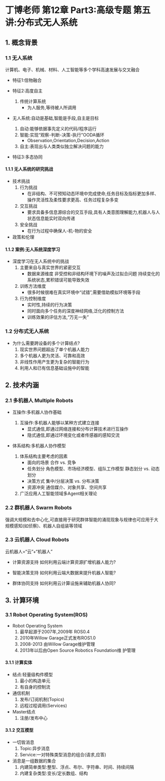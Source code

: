 # 丁博老师 第12章 Part3:高级专题 第五讲:分布式无人系统

## 1. 概念背景

### 1.1 无人系统

计算机、电子、机械、材料、人工智能等多个学科高速发展与交叉融合

- 特征1:信物融合

- 特征2:高度自主
    1. 传统计算系统
        - 为人服务,等待被人所调用
- 无人系统:自动是基础,智能是手段,自主是目标
    1. 自动:能够依据事先定义的代码/程序运行
    2. 智能:实现“观察-判断-决策-执行”OODA循环
        - Observation,Orientation,Decision,Action
    3. 自主:表现出与人类类似独立解决问题的能力

- 特征3:多态协同

#### 1.1.1 无人系统的研究挑战

- 技术挑战
    1. 行为挑战
        - 在非结构、不可预知动态环境中完成使命,任务目标及指标更加多样、操作灵活性及柔性要求更高、任务过程复杂多变
    2. 交互挑战
        - 要求具备多信息源综合的交互手段,具有人类意图理解能力,机器人与人状态信息能实时双向传递
    3. 安全挑战
        - 在行为过程中确保人-机-物的安全
- 政策和伦理

#### 1.1.2 案例:无人系统深度学习

- 深度学习在无人系统中的挑战
    1. 主要来自与真实世界的紧密交互
        - 数据来源维度
         非受控和非结构环境下的噪声及过拟合问题
         持续变化的系统状态,累积错误可能导致失效
    2. 训练方法维度
        - 很多时候很难在真实环境中“试错”,需要借助模拟环境等手段
    3. 行为控制维度
        - 实时性,持续的行为决策
        - 同时面向多个任务的深度神经网络,泛化的控制方法
        - 训练效果的评估方法,“万无一失”

### 1.2 分布式无人系统

- 为什么需要跨设备的多个计算结点?
    1. 现实世界问题超出了单个机器人能力
    2. 多个机器人更为灵活、可靠和高效
    3. 非线性作用产生更为复杂的智能行为
    4. 利用人和已有信息基础设施中的智能

## 2. 技术内涵

### 2.1 多机器人 Multiple Robots

- 互操作:多机器人协作基础
    1. 互操作:多机器人能够以某种方式建立连接
        - 显式通信,即通过网络连接和分布计算技术进行互操作
        - 隐式通信,即通过环境变化或者传感器的感知交流

- 体系结构:多机器人协作模型
    1. 体系结构主要考虑的因素
        - 面向的场景
         合作 vs. 竞争
        - 任务划分
         角色模型、市场经济模型、组队工作模型
         静态划分 vs. 动态划分
        - 决策方式
         集中/分层决策 vs. 分布决策
        - 资源冲突
         通信媒介、对象共享、空间共享
    2. 广泛应用人工智能领域多Agent相关理论

### 2.2 群机器人 Swarm Robots

强调大规模和去中心化,可直接用于研究群体智能的涌现现象与规律也可应用于大规模感知(如侦察)、机器人自组装等领域

### 2.3 云机器人 Cloud Robots

云机器人=“云”+“机器人”

- 计算资源支持
    如何利用云端计算资源扩增机器人能力?

- 智能决策支持
    如何利用云端大数据来提升机器人智能?

- 群体协同支持
    如何利用云计算设施来辅助机器人协同?

## 3. 计算环境

### 3.1 Robot Operating System(ROS)

- Robot Operating System
    1. 最早起源于2007年,2009年 ROS0.4
    2. 2010年Willow Garage正式发布ROS1.0
    3. 2008-2013 由Willow Garage维护管理
    4. 2013年以后由Open Source Robotics Foundation维 护管理

#### 3.1.1 计算实体

- 结点:轻量级构件模型
    1. 最小的构造单元
    2. 有自身的控制流
- 通信机制
    1. 发布/订阅机制(Topics)
    2. 远程过程调用(Services)
- Master结点
    1. 注册/发布中心

#### 3.1.2 交互模型

- 一切皆消息
    1. Topic:异步消息
    2. Service:一对特殊类型消息的组合(请求,应答)
- 消息是一组数据的集合
    1. 内建简单类型:整型、浮点、布尔、字符串、时间、持续间隔
    2. 内建复杂类型:变长/定长数组、结构
